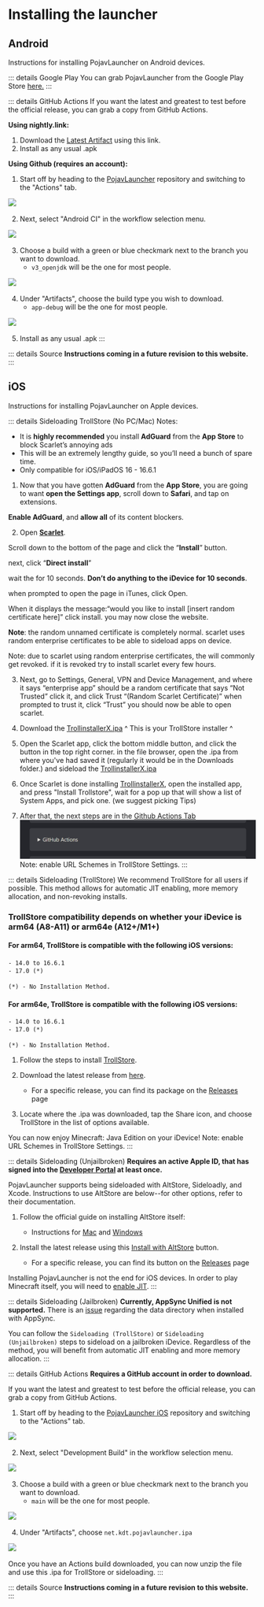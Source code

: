 # Installing the launcher

## Android
Instructions for installing PojavLauncher on Android devices.

::: details Google Play
You can grab PojavLauncher from the Google Play Store [here.](https://play.google.com/store/apps/details?id=net.kdt.pojavlaunch)
:::

::: details GitHub Actions
If you want the latest and greatest to test before the official release, you can grab a copy from GitHub Actions.

**Using nightly.link:**
1. Download the [Latest Artifact](https://nightly.link/PojavLauncherTeam/PojavLauncher/workflows/android/v3_openjdk/app-debug.zip) using this link.
2. Install as any usual .apk

**Using Github (requires an account):**

1. Start off by heading to the [PojavLauncher](https://github.com/PojavLauncherTeam/PojavLauncher) repository and switching to the "Actions" tab.

![](./images/Actions/android/Android-Actions-1.png)

2. Next, select "Android CI" in the workflow selection menu.

![](./images/Actions/android/Android-Actions-2.png)

3. Choose a build with a green or blue checkmark next to the branch you want to download.
    - `v3_openjdk` will be the one for most people.

![](./images/Actions/android/Android-Actions-3.png)

4. Under "Artifacts", choose the build type you wish to download.
    - `app-debug` will be the one for most people.

![](./images/Actions/android/Android-Actions-4.png)

5. Install as any usual .apk
:::

::: details Source
**Instructions coming in a future revision to this website.**
:::

## iOS
Instructions for installing PojavLauncher on Apple devices.

::: details Sideloading TrollStore (No PC/Mac)
Notes:
- It is **highly recommended** you install __AdGuard__ from the __App Store__ to block Scarlet’s annoying ads
- This will be an extremely lengthy guide, so you’ll need a bunch of spare time.
- Only compatible for iOS/iPadOS 16 - 16.6.1

1. Now that you have gotten __AdGuard__ from the __App Store__, you are going to want __open the **Settings** app__, scroll down to **Safari**, and tap on extensions.

__Enable **AdGuard**__, and **__allow all__** of its content blockers.

2. Open __[Scarlet](https://usescarlet.com/)__.

Scroll down to the bottom of the page and click the “**Install**” button.

next, click “**Direct install**”

wait the for 10 seconds. **Don’t do anything to the iDevice for 10 seconds**.

when prompted to open the page in iTunes, click Open.

When it displays the message:“would you like to install [insert random certificate here]” click install. you may now close the website.

**Note**: the random unnamed certificate is completely normal. scarlet uses random enterprise certificates to be able to sideload apps on device. 

Note: due to scarlet using random enterprise certificates, the will commonly get revoked. if it is revoked try to install scarlet every few hours.

3. Next, go to Settings, General, VPN and Device Management, and where it says “enterprise app” should be a random certificate that says “Not Trusted” click it, and click Trust “(Random Scarlet Certificate)”
when prompted to trust it, click “Trust”
you should now be able to open scarlet.

4. Download the [TrollinstallerX.ipa](https://github.com/alfiecg24/TrollInstallerX/releases/download/1.0.2/TrollInstallerX.ipa)
^ This is your TrollStore installer ^

5. Open the Scarlet app, click the bottom middle button, and click the button in the top right corner. in the file browser, open the .ipa from where you've had saved it (regularly it would be in the Downloads folder.) and sideload the [TrollinstallerX.ipa](https://github.com/alfiecg24/TrollInstallerX/releases/download/1.0.2/TrollInstallerX.ipa)

6. Once Scarlet is done installing [TrollinstallerX](https://github.com/alfiecg24/TrollInstallerX/releases/download/1.0.2/TrollInstallerX.ipa), open the installed app, and press "Install Trollstore", wait for a pop up that will show a list of System Apps, and pick one. (we suggest picking Tips)

7. After that, the next steps are in the [Github Actions Tab](https://pojavlauncherteam.github.io/INSTALL.html#ios)
![](./images/Actions/ios/TSNOPC.png)
Note: enable URL Schemes in TrollStore Settings.
:::

::: details Sideloading (TrollStore)
We recommend TrollStore for all users if possible. This method allows for automatic JIT enabling, more memory allocation, and non-revoking installs.

### TrollStore compatibility depends on whether your iDevice is arm64 (A8-A11) or arm64e (A12+/M1+)

   #### For arm64, TrollStore is compatible with the following iOS versions:
  
    - 14.0 to 16.6.1
    - 17.0 (*)

	(*) - No Installation Method.
  
   #### For arm64e, TrollStore is compatible with the following iOS versions:
  
    - 14.0 to 16.6.1
    - 17.0 (*)

	(*) - No Installation Method.

1. Follow the steps to install [TrollStore](https://github.com/opa334/TrollStore).
 
2. Download the latest release from [here](https://github.com/PojavLauncherTeam/PojavLauncher_iOS/releases/latest/download/net.kdt.pojavlauncher.ipa).
    - For a specific release, you can find its package on the [Releases](https://github.com/PojavLauncherTeam/PojavLauncher_iOS/releases) page

3. Locate where the .ipa was downloaded, tap the Share icon, and choose TrollStore in the list of options available.

You can now enjoy Minecraft: Java Edition on your iDevice!
Note: enable URL Schemes in TrollStore Settings.
:::

::: details Sideloading (Unjailbroken)
**Requires an active Apple ID, that has signed into the [Developer Portal](https://developer.apple.com/account) at least once.**

PojavLauncher supports being sideloaded with AltStore, Sideloadly, and Xcode. Instructions to use AltStore are below--for other options, refer to their documentation.

1. Follow the official guide on installing AltStore itself:
    - Instructions for [Mac](https://faq.altstore.io/getting-started/how-to-install-altstore-macos) and [Windows](https://faq.altstore.io/getting-started/how-to-install-altstore-windows)
    
2. Install the latest release using this [Install with AltStore](altstore://install?url=https://github.com/PojavLauncherTeam/PojavLauncher_iOS/releases/latest/download/net.kdt.pojavlauncher.ipa) button.
    - For a specific release, you can find its button on the [Releases](https://github.com/PojavLauncherTeam/PojavLauncher_iOS/releases) page

Installing PojavLauncher is not the end for iOS devices. In order to play Minecraft itself, you will need to [enable JIT](./JIT.md).
:::

::: details Sideloading (Jailbroken)
**Currently, AppSync Unified is not supported.** There is an [issue](https://github.com/akemin-dayo/AppSync/issues/108) regarding the data directory when installed with AppSync.

You can follow the `Sideloading (TrollStore)` or `Sideloading (Unjailbroken)` steps to sideload on a jailbroken iDevice. Regardless of the method, you will benefit from automatic JIT enabling and more memory allocation.
:::

::: details GitHub Actions
**Requires a GitHub account in order to download.**

If you want the latest and greatest to test before the official release, you can grab a copy from GitHub Actions.

1. Start off by heading to the [PojavLauncher iOS](https://github.com/PojavLauncherTeam/PojavLauncher_iOS) repository and switching to the "Actions" tab.

![](./images/Actions/ios/iOS-Actions-1.png)

2. Next, select "Development Build" in the workflow selection menu.

![](./images/Actions/ios/iOS-Actions-2.png)

3. Choose a build with a green or blue checkmark next to the branch you want to download.
    - `main` will be the one for most people.

![](./images/Actions/ios/iOS-Actions-3.png)

4. Under "Artifacts", choose `net.kdt.pojavlauncher.ipa`

![](./images/Actions/ios/iOS-Actions-4.png)

Once you have an Actions build downloaded, you can now unzip the file and use this .ipa for TrollStore or sideloading.
:::

::: details Source
**Instructions coming in a future revision to this website.**
:::
